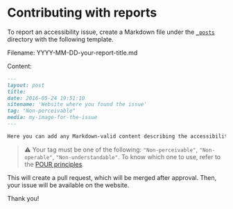 # Contributing with reports

To report an accessibility issue, create a Markdown file under the [`_posts`](_posts)  directory with the following template.

Filename: YYYY-MM-DD-your-report-title.md

Content:

```markdown
---
layout: post
title:
date: 2016-05-24 19:51:10
sitename: 'Website where you found the issue'
tag: "Non-perceivable"
media: my-image-for-the-issue
---

Here you can add any Markdown-valid content describing the accessibility issue and the steps to reproduce it. Screenshots or videos, and technical details about the device are appreciated.

```
> :warning: Your tag must be one of the following: `"Non-perceivable"`, `"Non-operable"`, `"Non-understandable"`. To know which one to use, refer to the [POUR principles](https://www.w3.org/TR/UNDERSTANDING-WCAG20/intro.html#introduction-fourprincs-head).


This will create a pull request, which will be merged after approval. Then, your issue will be available on the website.

Thank you!